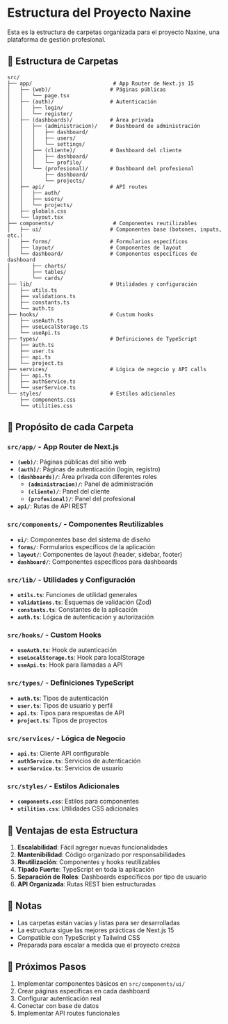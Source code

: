 # Estructura del Proyecto Naxine

Esta es la estructura de carpetas organizada para el proyecto Naxine, una plataforma de gestión profesional.

## 📁 Estructura de Carpetas

```
src/
├── app/                          # App Router de Next.js 15
│   ├── (web)/                   # Páginas públicas
│   │   └── page.tsx
│   ├── (auth)/                  # Autenticación
│   │   ├── login/
│   │   └── register/
│   ├── (dashboards)/            # Área privada
│   │   ├── (administracion)/    # Dashboard de administración
│   │   │   ├── dashboard/
│   │   │   ├── users/
│   │   │   └── settings/
│   │   ├── (cliente)/           # Dashboard del cliente
│   │   │   ├── dashboard/
│   │   │   └── profile/
│   │   └── (profesional)/       # Dashboard del profesional
│   │       ├── dashboard/
│   │       └── projects/
│   ├── api/                     # API routes
│   │   ├── auth/
│   │   ├── users/
│   │   └── projects/
│   ├── globals.css
│   └── layout.tsx
├── components/                   # Componentes reutilizables
│   ├── ui/                      # Componentes base (botones, inputs, etc.)
│   ├── forms/                   # Formularios específicos
│   ├── layout/                  # Componentes de layout
│   └── dashboard/               # Componentes específicos de dashboard
│       ├── charts/
│       ├── tables/
│       └── cards/
├── lib/                         # Utilidades y configuración
│   ├── utils.ts
│   ├── validations.ts
│   ├── constants.ts
│   └── auth.ts
├── hooks/                       # Custom hooks
│   ├── useAuth.ts
│   ├── useLocalStorage.ts
│   └── useApi.ts
├── types/                       # Definiciones de TypeScript
│   ├── auth.ts
│   ├── user.ts
│   ├── api.ts
│   └── project.ts
├── services/                    # Lógica de negocio y API calls
│   ├── api.ts
│   ├── authService.ts
│   └── userService.ts
└── styles/                      # Estilos adicionales
    ├── components.css
    └── utilities.css
```

## 🎯 Propósito de cada Carpeta

### **`src/app/`** - App Router de Next.js

- **`(web)/`**: Páginas públicas del sitio web
- **`(auth)/`**: Páginas de autenticación (login, registro)
- **`(dashboards)/`**: Área privada con diferentes roles
  - **`(administracion)/`**: Panel de administración
  - **`(cliente)/`**: Panel del cliente
  - **`(profesional)/`**: Panel del profesional
- **`api/`**: Rutas de API REST

### **`src/components/`** - Componentes Reutilizables

- **`ui/`**: Componentes base del sistema de diseño
- **`forms/`**: Formularios específicos de la aplicación
- **`layout/`**: Componentes de layout (header, sidebar, footer)
- **`dashboard/`**: Componentes específicos para dashboards

### **`src/lib/`** - Utilidades y Configuración

- **`utils.ts`**: Funciones de utilidad generales
- **`validations.ts`**: Esquemas de validación (Zod)
- **`constants.ts`**: Constantes de la aplicación
- **`auth.ts`**: Lógica de autenticación y autorización

### **`src/hooks/`** - Custom Hooks

- **`useAuth.ts`**: Hook de autenticación
- **`useLocalStorage.ts`**: Hook para localStorage
- **`useApi.ts`**: Hook para llamadas a API

### **`src/types/`** - Definiciones TypeScript

- **`auth.ts`**: Tipos de autenticación
- **`user.ts`**: Tipos de usuario y perfil
- **`api.ts`**: Tipos para respuestas de API
- **`project.ts`**: Tipos de proyectos

### **`src/services/`** - Lógica de Negocio

- **`api.ts`**: Cliente API configurable
- **`authService.ts`**: Servicios de autenticación
- **`userService.ts`**: Servicios de usuario

### **`src/styles/`** - Estilos Adicionales

- **`components.css`**: Estilos para componentes
- **`utilities.css`**: Utilidades CSS adicionales

## 🚀 Ventajas de esta Estructura

1. **Escalabilidad**: Fácil agregar nuevas funcionalidades
2. **Mantenibilidad**: Código organizado por responsabilidades
3. **Reutilización**: Componentes y hooks reutilizables
4. **Tipado Fuerte**: TypeScript en toda la aplicación
5. **Separación de Roles**: Dashboards específicos por tipo de usuario
6. **API Organizada**: Rutas REST bien estructuradas

## 📝 Notas

- Las carpetas están vacías y listas para ser desarrolladas
- La estructura sigue las mejores prácticas de Next.js 15
- Compatible con TypeScript y Tailwind CSS
- Preparada para escalar a medida que el proyecto crezca

## 🔄 Próximos Pasos

1. Implementar componentes básicos en `src/components/ui/`
2. Crear páginas específicas en cada dashboard
3. Configurar autenticación real
4. Conectar con base de datos
5. Implementar API routes funcionales
